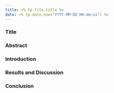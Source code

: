 ```yaml
---
title: <% tp.file.title %>
date: <% tp.date.now("YYYY-MM-DD HH:mm:ss") %>
---
```


### Title


### Abstract


### Introduction


### Results and Discussion


### Conclusion
